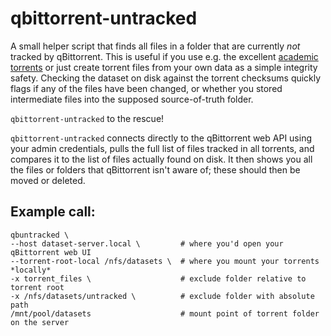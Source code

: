 # qbittorrent-untracked

A small helper script that finds all files in a folder that are currently *not* tracked
by qBittorrent. This is useful if you use e.g. the excellent [academic torrents][at]
or just create torrent files from your own data as a simple integrity safety.
Checking the dataset on disk against the torrent checksums quickly flags if any of the
files have been changed, or whether you stored intermediate files into the supposed
source-of-truth folder.

`qbittorrent-untracked` to the rescue!

`qbittorrent-untracked` connects directly to the qBittorrent web API using your admin
credentials, pulls the full list of files tracked in all torrents, and compares it to
the list of files actually found on disk. 
It then shows you all the files or folders that qBittorrent isn't aware of; these
should then be moved or deleted.

[at]: https://academictorrents.com/

## Example call:

```terminal
qbuntracked \
--host dataset-server.local \         # where you'd open your qBittorrent web UI
--torrent-root-local /nfs/datasets \  # where you mount your torrents *locally*
-x torrent_files \                    # exclude folder relative to torrent root
-x /nfs/datasets/untracked \          # exclude folder with absolute path
/mnt/pool/datasets                    # mount point of torrent folder on the server
```
